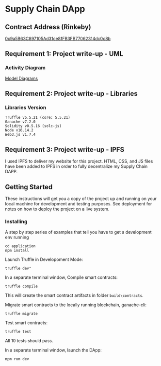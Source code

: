 # Supply Chain DApp


>
## Contract Address (Rinkeby)
>
[0x9a5B63C897105Ad31ce8fFB3FB77062314dc0c8b](https://rinkeby.etherscan.io/address/0x9a5B63C897105Ad31ce8fFB3FB77062314dc0c8b)
>

## Requirement 1: Project write-up - UML

### Activity Diagram
[Model Diagrams](uml/model.md)


## Requirement 2: Project write-up - Libraries
### Libraries Version
>
    Truffle v5.5.21 (core: 5.5.21)
    Ganache v7.2.0
    Solidity v0.5.16 (solc-js)
    Node v16.14.2
    Web3.js v1.7.4

## Requirement 3: Project write-up - IPFS
I used IPFS to deliver my website for this project. HTML, CSS, and JS files have been added to IPFS in order to fully decentralize my Supply Chain DAPP.

## Getting Started

These instructions will get you a copy of the project up and running on your local machine for development and testing purposes. See deployment for notes on how to deploy the project on a live system.

### Installing

A step by step series of examples that tell you have to get a development env running

```
cd application
npm install

```

Launch Truffle in Developoment Mode:

```
truffle dev"
```

In a separate terminal window, Compile smart contracts:

```
truffle compile
```

This will create the smart contract artifacts in folder ```build\contracts```.

Migrate smart contracts to the locally running blockchain, ganache-cli:

```
truffle migrate
```

Test smart contracts:

```
truffle test
```

All 10 tests should pass.

In a separate terminal window, launch the DApp:

```
npm run dev
```
